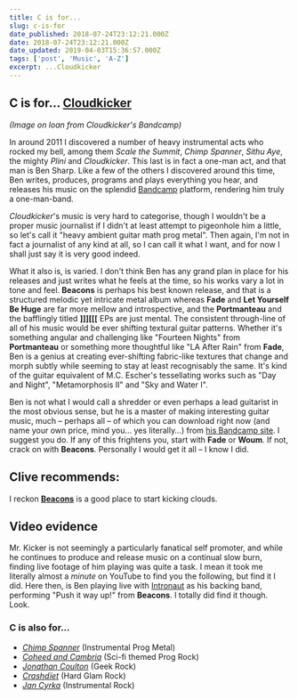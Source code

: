 ```yaml
---
title: C is for...
slug: c-is-for
date_published: 2018-07-24T23:12:21.000Z
date: 2018-07-24T23:12:21.000Z
date_updated: 2019-04-03T15:36:57.000Z
tags: ['post', 'Music', 'A-Z']
excerpt: ...Cloudkicker
---
```


## C is for… [Cloudkicker](http://cloudkickermusic.com/)

*(Image on loan from Cloudkicker's Bandcamp)*

In around 2011 I discovered a number of heavy instrumental acts who rocked my bell, among them *Scale the Summit*, *Chimp Spanner*, *Sithu Aye*, the mighty *Plini* and *Cloudkicker*. This last is in fact a one-man act, and that man is Ben Sharp. Like a few of the others I discovered around this time, Ben writes, produces, programs and plays everything you hear, and releases his music on the splendid [Bandcamp](https://bandcamp.com/) platform, rendering him truly a one-man-band.

*Cloudkicker*'s music is very hard to categorise, though I wouldn't be a proper music journalist if I didn't at least attempt to pigeonhole him a little, so let's call it "heavy ambient guitar math prog metal". Then again, I'm not in fact a journalist of any kind at all, so I can call it what I want, and for now I shall just say it is very good indeed.

What it also is, is varied. I don't think Ben has any grand plan in place for his releases and just writes what he feels at the time, so his works vary a lot in tone and feel. **Beacons** is perhaps his best known release, and that is a structured melodic yet intricate metal album whereas **Fade** and **Let Yourself Be Huge** are far more mellow and introspective, and the **Portmanteau** and the bafflingly titled **]]][[[** EPs are just mental. The consistent through-line of all of his music would be ever shifting textural guitar patterns. Whether it's something angular and challenging like "Fourteen Nights" from **Portmanteau** or something more thoughtful like "LA After Rain" from **Fade**, Ben is a genius at creating ever-shifting fabric-like textures that change and morph subtly while seeming to stay at least recognisably the same. It's kind of the guitar equivalent of M.C. Escher's tessellating works such as "Day and Night", "Metamorphosis II" and "Sky and Water I".

Ben is not what I would call a shredder or even perhaps a lead guitarist in the most obvious sense, but he is a master of making interesting guitar music, much – perhaps all – of which you can download right now (and name your own price, mind you… yes literally…) from [his Bandcamp site](https://cloudkickermusic.com/music). I suggest you do. If any of this frightens you, start with **Fade** or **Woum**. If not, crack on with **Beacons**. Personally I would get it all – I know I did.

## Clive recommends:

I reckon [**Beacons**](https://cloudkickermusic.com/album/beacons) is a good place to start kicking clouds.

## Video evidence

Mr. Kicker is not seemingly a particularly fanatical self promoter, and while he continues to produce and release music on a continual slow burn, finding live footage of him playing was quite a task. I mean it took me literally almost a *minute* on YouTube to find you the following, but find it I did. Here then, is Ben playing live with [Intronaut](https://en.wikipedia.org/wiki/Intronaut) as his backing band, performing "Push it way up!" from **Beacons**. I totally did find it though. Look.

### C is also for…

- *[Chimp Spanner](https://en.wikipedia.org/wiki/Paul_Ortiz_(musician))* (Instrumental Prog Metal)
- *[Coheed and Cambria](https://en.wikipedia.org/wiki/Coheed_and_Cambria)* (Sci-fi themed Prog Rock)
- *[Jonathan Coulton](https://en.wikipedia.org/wiki/Jonathan_Coulton)* (Geek Rock)
- *[Crashdïet](https://en.wikipedia.org/wiki/Crashd%C3%AFet)* (Hard Glam Rock)
- *[Jan Cyrka](https://www.last.fm/music/Jan+Cyrka/+wiki)* (Instrumental Rock)
